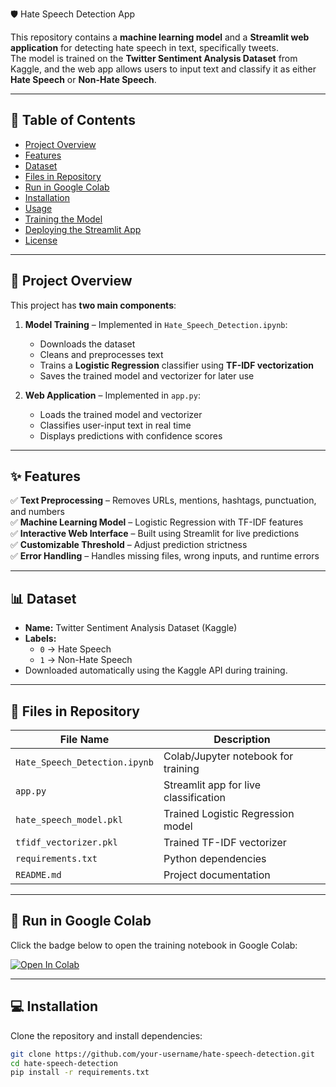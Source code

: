 🛡️ Hate Speech Detection App


This repository contains a **machine learning model** and a **Streamlit web application** for detecting hate speech in text, specifically tweets.  
The model is trained on the **Twitter Sentiment Analysis Dataset** from Kaggle, and the web app allows users to input text and classify it as either **Hate Speech** or **Non-Hate Speech**.

---

## 📌 Table of Contents
- [Project Overview](#project-overview)
- [Features](#features)
- [Dataset](#dataset)
- [Files in Repository](#files-in-repository)
- [Run in Google Colab](#run-in-google-colab)
- [Installation](#installation)
- [Usage](#usage)
- [Training the Model](#training-the-model)
- [Deploying the Streamlit App](#deploying-the-streamlit-app)
- [License](#license)

---

## 📖 Project Overview
This project has **two main components**:

1. **Model Training** – Implemented in `Hate_Speech_Detection.ipynb`:
   - Downloads the dataset
   - Cleans and preprocesses text
   - Trains a **Logistic Regression** classifier using **TF-IDF vectorization**
   - Saves the trained model and vectorizer for later use

2. **Web Application** – Implemented in `app.py`:
   - Loads the trained model and vectorizer
   - Classifies user-input text in real time
   - Displays predictions with confidence scores

---

## ✨ Features
✅ **Text Preprocessing** – Removes URLs, mentions, hashtags, punctuation, and numbers  
✅ **Machine Learning Model** – Logistic Regression with TF-IDF features  
✅ **Interactive Web Interface** – Built using Streamlit for live predictions  
✅ **Customizable Threshold** – Adjust prediction strictness  
✅ **Error Handling** – Handles missing files, wrong inputs, and runtime errors  

---

## 📊 Dataset
- **Name:** Twitter Sentiment Analysis Dataset (Kaggle)  
- **Labels:**
  - `0` → Hate Speech
  - `1` → Non-Hate Speech  
- Downloaded automatically using the Kaggle API during training.

---

## 📂 Files in Repository

| File Name                  | Description |
|----------------------------|-------------|
| `Hate_Speech_Detection.ipynb`        | Colab/Jupyter notebook for training |
| `app.py`                   | Streamlit app for live classification |
| `hate_speech_model.pkl`    | Trained Logistic Regression model |
| `tfidf_vectorizer.pkl`     | Trained TF-IDF vectorizer |
| `requirements.txt`         | Python dependencies |
| `README.md`                | Project documentation |

---

## 🚀 Run in Google Colab
Click the badge below to open the training notebook in Google Colab:

[![Open In Colab](https://colab.research.google.com/assets/colab-badge.svg)]([https://colab.research.google.com/github/your-username/hate-speech-detection/blob/main/train_model.ipynb](https://colab.research.google.com/drive/1FhARR77RaGfU-UAqxRw04tdyJvH1Su2T))

---

## 💻 Installation
Clone the repository and install dependencies:
```bash
git clone https://github.com/your-username/hate-speech-detection.git
cd hate-speech-detection
pip install -r requirements.txt

